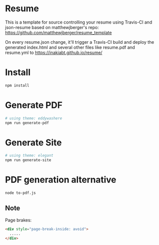 # Resume
This is a template for source controlling your resume using Travis-CI and json-resume based on matthewjberger's repo: https://github.com/matthewjberger/resume_template

On every resume.json change, it'll trigger a Travis-CI build and deploy the generated index.html and several other files like resume.pdf and resume.yml to
https://inakiabt.github.io/resume/

# Install
```bash
npm install
```

# Generate PDF
```bash
# using theme: eddywashere
npm run generate-pdf
```

# Generate Site
```bash
# using theme: elegant
npm run generate-site
```

# PDF generation alternative
```bash
node to-pdf.js
```

## Note
Page brakes:
```html
<div style="page-break-inside: avoid">
  .....
</div>
```
